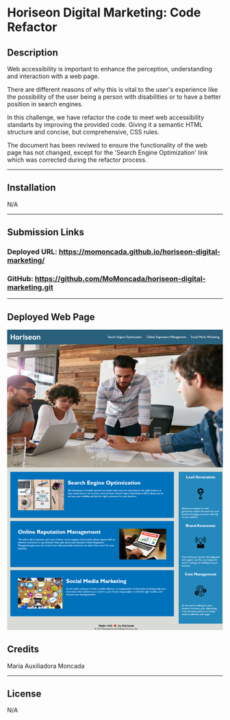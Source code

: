 
# Horiseon Digital Marketing: Code Refactor


## Description

Web accessibility is important to enhance the perception, understanding and interaction with a web page. 

There are different reasons of why this is vital to the user's experience like the possibility of the user being a person with disabilities or to have a better position in search engines. 

In this challenge, we have refactor the code to meet web accessibility standarts by improving the provided code. Giving it a semantic HTML structure and concise, but comprehensive, CSS rules.

The document has been reviwed to ensure the functionality of the web page has not changed, except for the 'Search Engine Optimization' link which was corrected during the refactor process.

-------------------


## Installation

N/A

--------------------

## Submission Links

### Deployed URL: https://momoncada.github.io/horiseon-digital-marketing/

### GitHub: https://github.com/MoMoncada/horiseon-digital-marketing.git

---------------------

## Deployed Web Page

![Horiseon](./assets/images/Horiseon.png)


## Credits
Maria Auxiliadora Moncada 

------------

## License
N/A